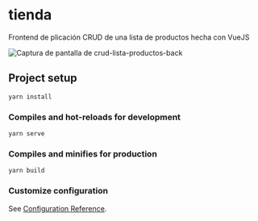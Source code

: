 # tienda

Frontend de plicación CRUD de una lista de productos hecha con VueJS

![Captura de pantalla de crud-lista-productos-back](https://raw.githubusercontent.com/jmanuellh/crud-lista-productos-front/master/capturas%20de%20pantalla/Anotaci%C3%B3n%202019-12-09%20032119.png)

## Project setup
```
yarn install
```

### Compiles and hot-reloads for development
```
yarn serve
```

### Compiles and minifies for production
```
yarn build
```

### Customize configuration
See [Configuration Reference](https://cli.vuejs.org/config/).